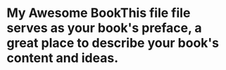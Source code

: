 # My Awesome BookThis file file serves as your book's preface, a great place to describe your book's content and ideas.



